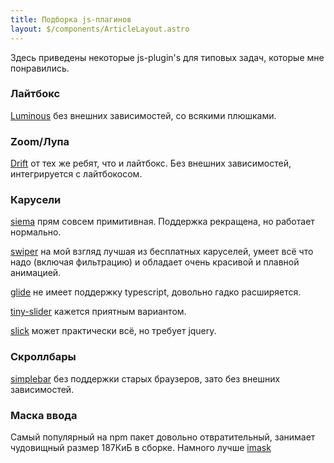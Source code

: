 ```yaml
---
title: Подборка js-плагинов
layout: $/components/ArticleLayout.astro
---
```


Здесь приведены некоторые js-plugin's для типовых задач, которые мне понравились.

### Лайтбокс

[Luminous](https://github.com/imgix/luminous) без внешних зависимостей, со всякими плюшками.

### Zoom/Лупа

[Drift](https://github.com/imgix/drift) от тех же ребят, что и лайтбокс. Без внешних зависимостей, интегрируется с лайтбокосом.

### Карусели

[siema](https://github.com/pawelgrzybek/siema) прям совсем примитивная. Поддержка рекращена, но работает нормально.

[swiper](https://github.com/nolimits4web/swiper) на мой взгляд лучшая из бесплатных каруселей, умеет всё что надо (включая фильтрацию) и обладает очень красивой и плавной анимацией.

[glide](https://github.com/glidejs/glide) не имеет поддержку typescript, довольно гадко расширяется.

[tiny-slider](https://github.com/ganlanyuan/tiny-slider) кажется приятным вариантом.

[slick](https://kenwheeler.github.io/slick/) может практически всё, но требует jquery.

### Скроллбары

[simplebar](https://github.com/Grsmto/simplebar) без поддержки старых браузеров, зато без внешних зависимостей.

### Маска ввода

Самый популярный на npm пакет довольно отвратительный, занимает чудовищный размер 187КиБ в сборке. Намного лучше [imask](https://imask.js.org/)